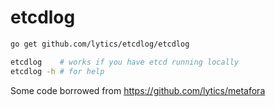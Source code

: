 etcdlog
=======

```sh
go get github.com/lytics/etcdlog/etcdlog

etcdlog    # works if you have etcd running locally
etcdlog -h # for help
```

Some code borrowed from https://github.com/lytics/metafora
